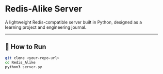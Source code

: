 # Redis-Alike Server

A lightweight Redis-compatible server built in Python, designed as a learning project and engineering journal.

---

## 🚀 How to Run

```bash
git clone <your-repo-url>
cd Redis_Alike
python3 server.py
